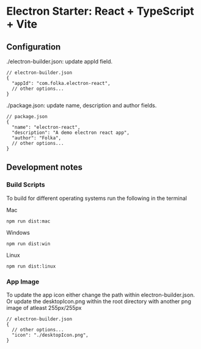 # Electron Starter: React + TypeScript + Vite

## Configuration

./electron-builder.json: update appId field.

```
// electron-builder.json
{
  "appId": "com.folka.electron-react",
  // other options...
}
```

./package.json: update name, description and author fields.

```
// package.json
{
  "name": "electron-react",
  "description": "A demo electron react app",
  "author": "Folka",
  // other options...
}
```

## Development notes

### Build Scripts

To build for different operating systems run the following in the terminal

Mac

```
npm run dist:mac
```

Windows

```
npm run dist:win
```

Linux

```
npm run dist:linux
```

### App Image

To update the app icon either change the path within electron-builder.json.
Or update the desktopIcon.png within the root directory with another png image of atleast 255px/255px

```
// electron-builder.json
{
  // other options...
  "icon": "./desktopIcon.png",
}
```
